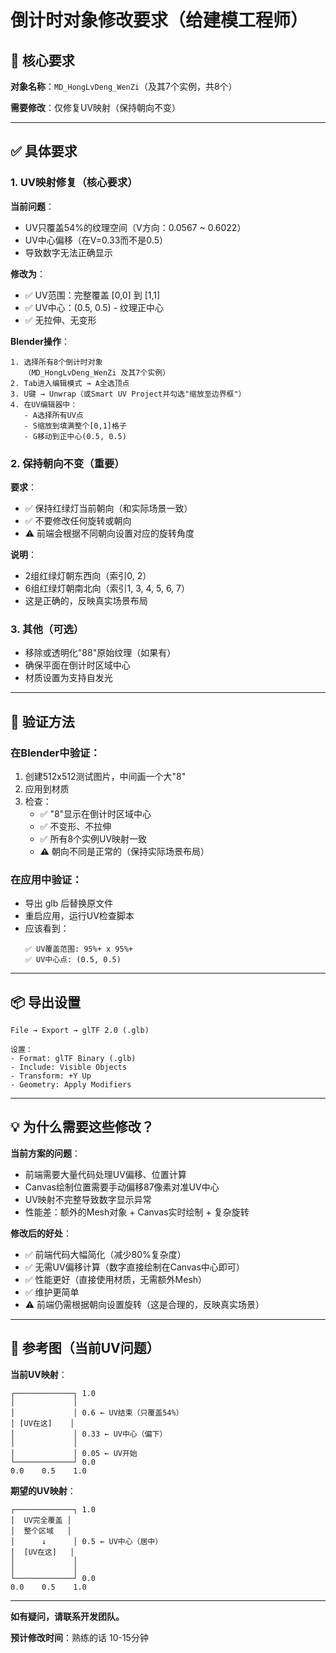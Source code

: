 # 倒计时对象修改要求（给建模工程师）

## 🎯 核心要求

**对象名称**：`MD_HongLvDeng_WenZi`（及其7个实例，共8个）

**需要修改**：仅修复UV映射（保持朝向不变）

---

## ✅ 具体要求

### 1. UV映射修复（核心要求）

**当前问题**：
- UV只覆盖54%的纹理空间（V方向：0.0567 ~ 0.6022）
- UV中心偏移（在V=0.33而不是0.5）
- 导致数字无法正确显示

**修改为**：
- ✅ UV范围：完整覆盖 [0,0] 到 [1,1]
- ✅ UV中心：(0.5, 0.5) - 纹理正中心
- ✅ 无拉伸、无变形

**Blender操作**：
```
1. 选择所有8个倒计时对象
   （MD_HongLvDeng_WenZi 及其7个实例）
2. Tab进入编辑模式 → A全选顶点
3. U键 → Unwrap（或Smart UV Project并勾选"缩放至边界框"）
4. 在UV编辑器中：
   - A选择所有UV点
   - S缩放到填满整个[0,1]格子
   - G移动到正中心(0.5, 0.5)
```

### 2. 保持朝向不变（重要）

**要求**：
- ✅ 保持红绿灯当前朝向（和实际场景一致）
- ✅ 不要修改任何旋转或朝向
- ⚠️ 前端会根据不同朝向设置对应的旋转角度

**说明**：
- 2组红绿灯朝东西向（索引0, 2）
- 6组红绿灯朝南北向（索引1, 3, 4, 5, 6, 7）
- 这是正确的，反映真实场景布局

### 3. 其他（可选）

- 移除或透明化"88"原始纹理（如果有）
- 确保平面在倒计时区域中心
- 材质设置为支持自发光

---

## 🧪 验证方法

### 在Blender中验证：
1. 创建512x512测试图片，中间画一个大"8"
2. 应用到材质
3. 检查：
   - ✅ "8"显示在倒计时区域中心
   - ✅ 不变形、不拉伸
   - ✅ 所有8个实例UV映射一致
   - ⚠️ 朝向不同是正常的（保持实际场景布局）

### 在应用中验证：
- 导出 glb 后替换原文件
- 重启应用，运行UV检查脚本
- 应该看到：
  ```
  ✅ UV覆盖范围: 95%+ x 95%+
  ✅ UV中心点: (0.5, 0.5)
  ```

---

## 📦 导出设置

```
File → Export → glTF 2.0 (.glb)

设置：
- Format: glTF Binary (.glb)
- Include: Visible Objects
- Transform: +Y Up
- Geometry: Apply Modifiers
```

---

## 💡 为什么需要这些修改？

**当前方案的问题**：
- 前端需要大量代码处理UV偏移、位置计算
- Canvas绘制位置需要手动偏移87像素对准UV中心
- UV映射不完整导致数字显示异常
- 性能差：额外的Mesh对象 + Canvas实时绘制 + 复杂旋转

**修改后的好处**：
- ✅ 前端代码大幅简化（减少80%复杂度）
- ✅ 无需UV偏移计算（数字直接绘制在Canvas中心即可）
- ✅ 性能更好（直接使用材质，无需额外Mesh）
- ✅ 维护更简单
- ⚠️ 前端仍需根据朝向设置旋转（这是合理的，反映真实场景）

---

## 📸 参考图（当前UV问题）

**当前UV映射**：
```
┌─────────────┐ 1.0
│             │
│             │ 0.6 ← UV结束（只覆盖54%）
│ [UV在这]    │
│             │ 0.33 ← UV中心（偏下）
│             │
│             │ 0.05 ← UV开始
└─────────────┘ 0.0
0.0    0.5    1.0
```

**期望的UV映射**：
```
┌─────────────┐ 1.0
│  UV完全覆盖 │
│  整个区域   │
│      ↓      │ 0.5 ← UV中心（居中）
│  [UV在这]   │
│             │
│             │
└─────────────┘ 0.0
0.0    0.5    1.0
```

---

**如有疑问，请联系开发团队。**

**预计修改时间**：熟练的话 10-15分钟

